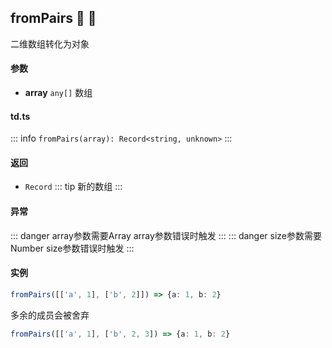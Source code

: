 ## fromPairs :tada: :100: 
二维数组转化为对象
#### 参数 
- **array** `any[]` 数组
 
#### td.ts
::: info
`fromPairs(array): Record<string, unknown>`
:::
#### 返回 
- `Record` 
::: tip
新的数组
:::
#### 异常 
::: danger
array参数需要Array array参数错误时触发
:::
::: danger
size参数需要Number size参数错误时触发
:::
#### 实例 
```ts
fromPairs([['a', 1], ['b', 2]]) => {a: 1, b: 2}
```
多余的成员会被舍弃


```ts
fromPairs([['a', 1], ['b', 2, 3]) => {a: 1, b: 2}
```
